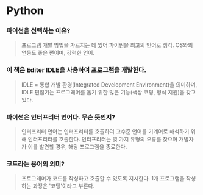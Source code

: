 # Python
### 파이썬을 선택하는 이유?
> 프로그램 개발 방법을 가르치는 데 있어 파이썬을 최고의 언어로 생각. OS와의 연동도 좋은 편이며, 강력한 언어.
### 이 책은 Editer IDLE을 사용하여 프로그램을 개발한다.
> IDLE = 통합 개발 환경(Integrated Development Environment)을 의미하며, IDLE 편집기는 프로그래머를 돕기 위한 많은 기능(색상 코딩, 형식 지원)을 갖고 있다.
### 파이썬은 인터프리터 언어다. 무슨 뜻인지?
> 인터프리터 언어는 인터프리터를 호출하여 고수준 언어를 기계어로 해석하기 위해 인터프리터를 호출한다. 인터프리터는 몇 가지 유형의 오류를 찾으며 개발자가 이를 발견할 경우, 해당 프로그램을 종료한다.
### 코드라는 용어의 의미?
> 프로그래머가 코드를 작성하고 호출할 수 있도록 지시한다. 1개 프로그램을 작성하는 과정은 '코딩'이라고 부른다.
